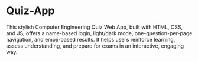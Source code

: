 # Quiz-App
This stylish Computer Engineering Quiz Web App, built with HTML, CSS, and JS, offers a name-based login, light/dark mode, one-question-per-page navigation, and emoji-based results. It helps users reinforce learning, assess understanding, and prepare for exams in an interactive, engaging way.
